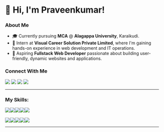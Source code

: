 # 👋 Hi, I'm Praveenkumar!

### About Me
- 🎓 Currently pursuing **MCA** @ **Alagappa University**, Karaikudi.
- 🚀 Intern at **Visual Career Solution Private Limited**, where I'm gaining hands-on experience in web development and IT operations.
- 🌟 Aspiring **Fullstack Web Developer** passionate about building user-friendly, dynamic websites and applications.

### Connect With Me
<a href="https://www.linkedin.com/in/praveenkumar663/"><img src="https://img.shields.io/badge/LinkedIn-0077B5?style=for-the-badge&logo=linkedin&logoColor=white" ></a>
<a href=""><img src="https://img.shields.io/badge/website-000000?style=for-the-badge&logo=About.me&logoColor=white" ></a>
<a href="https://wa.me/qr/BCSGXBYQQFZWG1"><img src="https://img.shields.io/badge/WhatsApp-25D366?style=for-the-badge&logo=whatsapp&logoColor=white" ></a>
<a href="https://www.instagram.com/itz_praveen_06__"><img src="https://img.shields.io/badge/Instagram-E4405F?style=for-the-badge&logo=instagram&logoColor=white" ></a>

<hr>

<h3>My Skills:</h3>
<div style="display:flex;">
<img src="https://img.shields.io/badge/HTML5-E34F26?style=for-the-badge&logo=html5&logoColor=white">
<img src="https://img.shields.io/badge/CSS3-1572B6?style=for-the-badge&logo=css3&logoColor=white">
<img src="https://img.shields.io/badge/JavaScript-F7DF1E?style=for-the-badge&logo=javascript&logoColor=black">
<img src="https://img.shields.io/badge/C-00599C?style=for-the-badge&logo=c&logoColor=white">
<img src="https://img.shields.io/badge/C%2B%2B-00599C?style=for-the-badge&logo=c%2B%2B&logoColor=white">
  </div>
  <br>
  <div style="display:flex;">
<img src="https://img.shields.io/badge/Python-14354C?style=for-the-badge&logo=python&logoColor=white">
<img src="https://img.shields.io/badge/Java-ED8B00?style=for-the-badge&logo=openjdk&logoColor=white">
<img src="https://img.shields.io/badge/Bootstrap-563D7C?style=for-the-badge&logo=bootstrap&logoColor=white">
<img src="https://img.shields.io/badge/MySQL-00000F?style=for-the-badge&logo=mysql&logoColor=white">
<img src="https://img.shields.io/badge/Microsoft_Office-D83B01?style=for-the-badge&logo=microsoft-office&logoColor=white">
  </div>
<hr>
